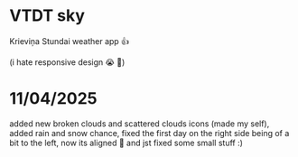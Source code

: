 # VTDT sky
Krieviņa Stundai weather app  👍

(i hate responsive design :sob: :pray:)


# 11/04/2025

added new broken clouds and scattered clouds icons (made my self),
added rain and snow chance,
fixed the first day on the right side being of a bit to the left, now its aligned 💯
and jst fixed some small stuff :)
